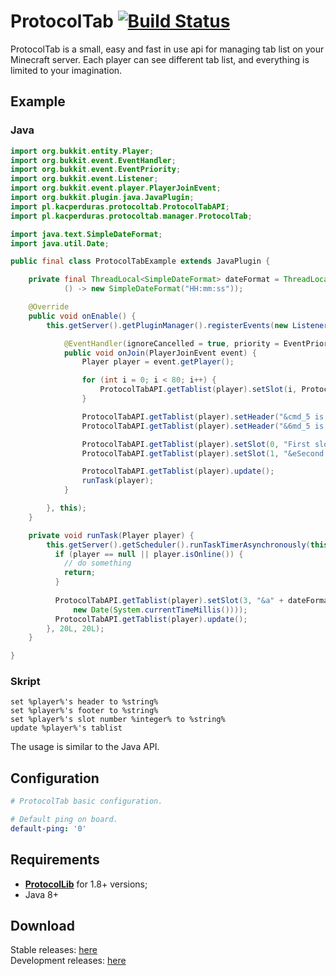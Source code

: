 # ProtocolTab [![Build Status](https://travis-ci.org/kacperduras/ProtocolTab.svg?branch=master)](https://travis-ci.org/kacperduras/ProtocolTab)

ProtocolTab is a small, easy and fast in use api for managing tab list on your Minecraft server.
Each player can see different tab list, and everything is limited to your imagination.

## Example

### Java
```java
import org.bukkit.entity.Player;
import org.bukkit.event.EventHandler;
import org.bukkit.event.EventPriority;
import org.bukkit.event.Listener;
import org.bukkit.event.player.PlayerJoinEvent;
import org.bukkit.plugin.java.JavaPlugin;
import pl.kacperduras.protocoltab.ProtocolTabAPI;
import pl.kacperduras.protocoltab.manager.ProtocolTab;

import java.text.SimpleDateFormat;
import java.util.Date;

public final class ProtocolTabExample extends JavaPlugin {

    private final ThreadLocal<SimpleDateFormat> dateFormat = ThreadLocal.withInitial(
            () -> new SimpleDateFormat("HH:mm:ss"));

    @Override
    public void onEnable() {
        this.getServer().getPluginManager().registerEvents(new Listener() {

            @EventHandler(ignoreCancelled = true, priority = EventPriority.HIGHEST)
            public void onJoin(PlayerJoinEvent event) {
                Player player = event.getPlayer();

                for (int i = 0; i < 80; i++) {
                    ProtocolTabAPI.getTablist(player).setSlot(i, ProtocolTab.BLANK_TEXT);
                }

                ProtocolTabAPI.getTablist(player).setHeader("&cmd_5 is love!");
                ProtocolTabAPI.getTablist(player).setHeader("&6md_5 is life!");

                ProtocolTabAPI.getTablist(player).setSlot(0, "First slot.");
                ProtocolTabAPI.getTablist(player).setSlot(1, "&eSecond slot.");

                ProtocolTabAPI.getTablist(player).update();
                runTask(player);
            }

        }, this);
    }

    private void runTask(Player player) {
        this.getServer().getScheduler().runTaskTimerAsynchronously(this, () -> {
          if (player == null || player.isOnline()) {
            // do something
            return;
          }
          
          ProtocolTabAPI.getTablist(player).setSlot(3, "&a" + dateFormat.get().format(
              new Date(System.currentTimeMillis())));
          ProtocolTabAPI.getTablist(player).update();
        }, 20L, 20L);
    }

}
```

### Skript
```
set %player%'s header to %string%
set %player%'s footer to %string%
set %player%'s slot number %integer% to %string%
update %player%'s tablist
```

The usage is similar to the Java API.

## Configuration
```yaml
# ProtocolTab basic configuration.

# Default ping on board.
default-ping: '0'
```

## Requirements
* [**ProtocolLib**](https://www.spigotmc.org/resources/protocollib.1997/) for 1.8+ versions;
* Java 8+

## Download
Stable releases: [here](https://github.com/kacperduras/ProtocolTab/releases)  
Development releases: [here](https://ci.kacperduras.pl/job/ProtocolTab/)
